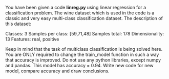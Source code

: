 You have been given a code **linreg.py** using linear regression for a classification problem. The wine dataset which is used in the code is a classic and very easy multi-class classification dataset. The description of this dataset:

Classes: 3
Samples per class: [59,71,48]
Samples total: 178
Dimensionality: 13
Features: real, positive

Keep in mind that the task of multiclass classification is being solved here.
You are ONLY required to change the train_model function in such a way that accuracy is improved. Do not use any python libraries, except numpy and pandas. This model has accuracy = 0.94. Write new code for new model, compare accuracy and draw conclusions.